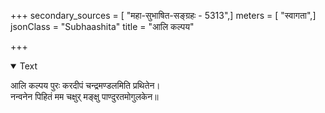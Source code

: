 +++
secondary_sources = [ "महा-सुभाषित-सङ्ग्रहः - 5313",]
meters = [ "स्वागता",]
jsonClass = "Subhaashita"
title = "आलि कल्पय"

+++

<details open><summary>Text</summary>

आलि कल्पय पुरः करदीपं चन्द्रमण्डलमिति प्रथितेन।  
नन्वनेन पिहितं मम चक्षुर् मङ्क्षु पाण्दुरतमोगुलकेन॥
</details>
